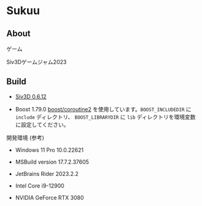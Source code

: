 # Sukuu

## About

ゲーム

Siv3Dゲームジャム2023


## Build

- [Siv3D 0.6.12](https://github.com/Siv3D/OpenSiv3D)

- Boost 1.79.0 [boost/coroutine2](https://github.com/boostorg/coroutine2) を使用しています。`BOOST_INCLUDEDIR` に `include` ディレクトリ、 `BOOST_LIBRARYDIR` に `lib` ディレクトリを環境変数に設定してください。


開発環境 (参考)

- Windows 11 Pro 10.0.22621

- MSBuild version 17.7.2.37605

- JetBrains Rider 2023.2.2

- Intel Core i9-12900

- NVIDIA GeForce RTX 3080

